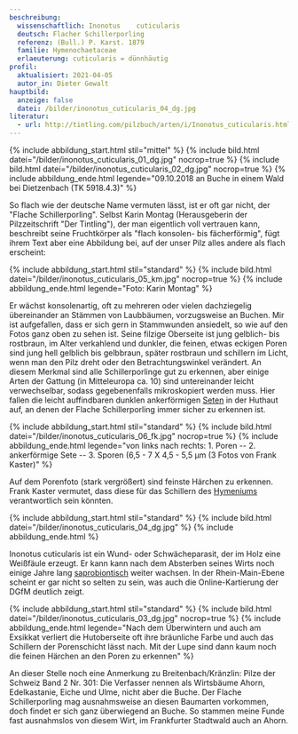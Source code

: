 ```yaml
---
beschreibung:
  wissenschaftlich: Inonotus	cuticularis
  deutsch: Flacher Schillerporling
  referenz: (Bull.) P. Karst. 1879
  familie: Hymenochaetaceae
  erlaeuterung: cuticularis = dünnhäutig
profil:
  aktualisiert: 2021-04-05
  autor_in: Dieter Gewalt
hauptbild:
  anzeige: false
  datei: /bilder/inonotus_cuticularis_04_dg.jpg
literatur:
  - url: http://tintling.com/pilzbuch/arten/i/Inonotus_cuticularis.html
---
```

{% include abbildung_start.html stil="mittel" %}
{% include bild.html datei="/bilder/inonotus_cuticularis_01_dg.jpg" nocrop=true %}
{% include bild.html datei="/bilder/inonotus_cuticularis_02_dg.jpg" nocrop=true %}
{% include abbildung_ende.html legende="09.10.2018 an Buche in einem Wald bei Dietzenbach (TK 5918.4.3)" %}

So flach wie der deutsche Name vermuten lässt, ist er oft gar nicht, der "Flache Schillerporling". Selbst Karin Montag (Herausgeberin der Pilzzeitschrift "Der Tintling"), der man eigentlich voll vertrauen kann, beschreibt seine Fruchtkörper als "flach konsolen- bis fächerförmig", fügt ihrem Text aber eine Abbildung bei, auf der unser Pilz alles andere als flach erscheint: 

{% include abbildung_start.html stil="standard" %}
{% include bild.html datei="/bilder/inonotus_cuticularis_05_km.jpg" nocrop=true %}
{% include abbildung_ende.html legende="Foto: Karin Montag" %}

Er wächst konsolenartig, oft zu mehreren oder vielen dachziegelig übereinander an Stämmen von Laubbäumen, vorzugsweise an Buchen. Mir ist aufgefallen, dass er sich gern in Stammwunden ansiedelt, so wie auf den Fotos ganz oben zu sehen ist. Seine filzige Oberseite ist jung gelblich- bis rostbraun, im Alter verkahlend und dunkler, die feinen, etwas eckigen Poren sind jung hell gelblich bis gelbbraun, später rostbraun und schillern im Licht, wenn man den Pilz dreht oder den Betrachtungswinkel verändert. An diesem Merkmal sind alle Schillerporlinge gut zu erkennen, aber einige Arten der Gattung (in Mitteleuropa ca. 10) sind untereinander leicht verwechselbar, sodass gegebenenfalls mikroskopiert werden muss. Hier fallen die leicht auffindbaren dunklen ankerförmigen [Seten](Seten "Glossar") in der Huthaut auf, an denen der Flache Schillerporling immer sicher zu erkennen ist.

{% include abbildung_start.html stil="standard" %}
{% include bild.html datei="/bilder/inonotus_cuticularis_06_fk.jpg" nocrop=true %}
{% include abbildung_ende.html legende="von links nach rechts: 1. Poren -- 2. ankerförmige Sete -- 3. Sporen (6,5 - 7 X 4,5 - 5,5 µm  (3 Fotos von Frank Kaster)" %}

Auf dem Porenfoto (stark vergrößert) sind feinste Härchen zu erkennen. Frank Kaster vermutet, dass diese für das Schillern des [Hymeniums](Hymenium "Glossar") verantwortlich sein könnten.

{% include abbildung_start.html stil="standard" %}
{% include bild.html datei="/bilder/inonotus_cuticularis_04_dg.jpg" %}
{% include abbildung_ende.html %}

Inonotus cuticularis ist ein Wund- oder Schwächeparasit, der im Holz eine Weißfäule erzeugt. Er kann kann nach dem Absterben seines Wirts noch einige Jahre lang [saprobiontisch](saprobiontisch "Glossar") weiter wachsen. In der Rhein-Main-Ebene scheint er gar nicht so selten zu sein, was auch die Online-Kartierung der DGfM deutlich zeigt.

{% include abbildung_start.html stil="standard" %}
{% include bild.html datei="/bilder/inonotus_cuticularis_03_dg.jpg" nocrop=true %}
{% include abbildung_ende.html legende="Nach dem Überwintern und auch am Exsikkat verliert die Hutoberseite oft ihre bräunliche Farbe und auch das Schillern der Porenschicht lässt nach. Mit der Lupe sind dann kaum noch die feinen Härchen an den Poren zu erkennen" %}

An dieser Stelle noch eine Anmerkung zu Breitenbach/Kränzlin: Pilze der Schweiz Band 2 Nr. 301:
Die Verfasser nennen als Wirtsbäume Ahorn, Edelkastanie, Eiche und Ulme, nicht aber die Buche. Der Flache Schillerporling mag ausnahmsweise an diesen Baumarten vorkommen, doch findet er sich ganz überwiegend an Buche. So stammen meine Funde fast ausnahmslos von diesem Wirt, im Frankfurter Stadtwald auch an Ahorn.